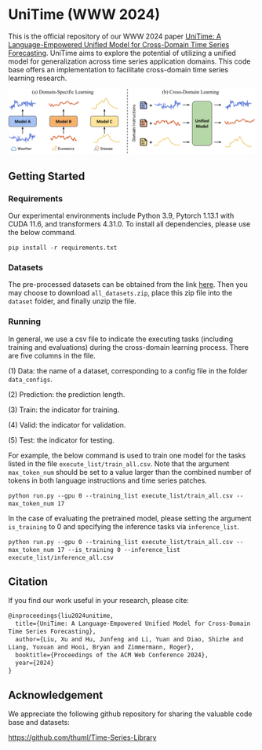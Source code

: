 # UniTime (WWW 2024)

This is the official repository of our WWW 2024 paper [UniTime: A Language-Empowered Unified Model for Cross-Domain Time Series Forecasting](https://arxiv.org/pdf/2310.09751.pdf). UniTime aims to explore the potential of utilizing a unified model for generalization across time series application domains. This code base offers an implementation to facilitate cross-domain time series learning research.

<img src='img/intro.jpg' width='750px'>


## Getting Started

### Requirements
Our experimental environments include Python 3.9, Pytorch 1.13.1 with CUDA 11.6, and transformers 4.31.0. To install all dependencies, please use the below command.
```
pip install -r requirements.txt
```

### Datasets
The pre-processed datasets can be obtained from the link [here](https://drive.google.com/drive/folders/13Cg1KYOlzM5C7K8gK8NfC-F3EYxkM3D2?usp=sharing). Then you may choose to download `all_datasets.zip`, place this zip file into the `dataset` folder, and finally unzip the file.


### Running
In general, we use a csv file to indicate the executing tasks (including training and evaluations) during the cross-domain learning process. There are five columns in the file.

(1) Data: the name of a dataset, corresponding to a config file in the folder `data_configs`.

(2) Prediction: the prediction length.

(3) Train: the indicator for training.

(4) Valid: the indicator for validation.

(5) Test: the indicator for testing.

For example, the below command is used to train one model for the tasks listed in the file `execute_list/train_all.csv`. Note that the argument `max_token_num` should be set to a value larger than the combined number of tokens in both language instructions and time series patches.
```
python run.py --gpu 0 --training_list execute_list/train_all.csv --max_token_num 17
```

In the case of evaluating the pretrained model, please setting the argument `is_training` to 0 and specifying the inference tasks via `inference_list`.
```
python run.py --gpu 0 --training_list execute_list/train_all.csv --max_token_num 17 --is_training 0 --inference_list execute_list/inference_all.csv
```


## Citation
If you find our work useful in your research, please cite:
```
@inproceedings{liu2024unitime,
  title={UniTime: A Language-Empowered Unified Model for Cross-Domain Time Series Forecasting},
  author={Liu, Xu and Hu, Junfeng and Li, Yuan and Diao, Shizhe and Liang, Yuxuan and Hooi, Bryan and Zimmermann, Roger},
  booktitle={Proceedings of the ACM Web Conference 2024},
  year={2024}
}
```


## Acknowledgement
We appreciate the following github repository for sharing the valuable code base and datasets:

https://github.com/thuml/Time-Series-Library
